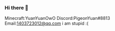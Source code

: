 ### Hi there 👋
Minecraft:YuanYuanOwO
Discord:PigeonYuan#8813
Email:1403723012@qq.com
i am stupid :(


<!--
**YuanYuanOwO/YuanYuanOwO** is a ✨ _special_ ✨ repository because its `README.md` (this file) appears on your GitHub profile.

Here are some ideas to get you started:

- 🔭 I’m currently working on ...
- 🌱 I’m currently learning ...
- 👯 I’m looking to collaborate on ...
- 🤔 I’m looking for help with ...
- 💬 Ask me about ...
- 📫 How to reach me: ...
- 😄 Pronouns: ...
- ⚡ Fun fact: ...
-->
